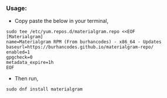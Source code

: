 ### Usage:

- Copy paste the below in your terminal,

```
sudo tee /etc/yum.repos.d/materialgram.repo <<EOF
[Materialgram]
name=Materialgram RPM (From burhancodes) - x86_64 - Updates
baseurl=https://burhancodes.github.io/materialgram-repo/
enabled=1
gpgcheck=0
metadata_expire=1h
EOF
```

- Then run,
```
sudo dnf install materialgram
```
